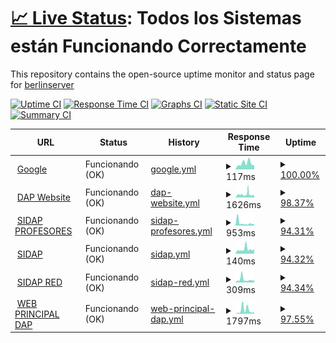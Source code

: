 # [📈 Live Status](https://berlinserver.github.io/): <!--live status--> **Todos los Sistemas están Funcionando Correctamente**

This repository contains the open-source uptime monitor and status page for [berlinserver](https://berlinserver.github.io/)

[![Uptime CI](https://github.com/berlinserver/estatus/workflows/Uptime%20CI/badge.svg)](https://github.com/berlinserver/estatus/actions?query=workflow%3A%22Uptime+CI%22)
[![Response Time CI](https://github.com/berlinserver/estatus/workflows/Response%20Time%20CI/badge.svg)](https://github.com/berlinserver/estatus/actions?query=workflow%3A%22Response+Time+CI%22)
[![Graphs CI](https://github.com/berlinserver/estatus/workflows/Graphs%20CI/badge.svg)](https://github.com/berlinserver/estatus/actions?query=workflow%3A%22Graphs+CI%22)
[![Static Site CI](https://github.com/berlinserver/estatus/workflows/Static%20Site%20CI/badge.svg)](https://github.com/berlinserver/estatus/actions?query=workflow%3A%22Static+Site+CI%22)
[![Summary CI](https://github.com/berlinserver/estatus/workflows/Summary%20CI/badge.svg)](https://github.com/berlinserver/estatus/actions?query=workflow%3A%22Summary+CI%22)

<!--start: status pages-->
<!-- This summary is generated by Upptime (https://github.com/upptime/upptime) -->
<!-- Do not edit this manually, your changes will be overwritten -->
<!-- prettier-ignore -->
| URL | Status | History | Response Time | Uptime |
| --- | ------ | ------- | ------------- | ------ |
| <img alt="" src="https://icons.duckduckgo.com/ip3/www.google.com.ico" height="13"> [Google](https://www.google.com) | Funcionando (OK) | [google.yml](https://github.com/berlinserver/estatus/commits/HEAD/history/google.yml) | <details><summary><img alt="Response time graph" src="./graphs/google/response-time-week.png" height="20"> 117ms</summary><br><a href="https://berlinserver.github.io/estatus/history/google"><img alt="Response time 121" src="https://img.shields.io/endpoint?url=https%3A%2F%2Fraw.githubusercontent.com%2Fberlinserver%2Festatus%2FHEAD%2Fapi%2Fgoogle%2Fresponse-time.json"></a><br><a href="https://berlinserver.github.io/estatus/history/google"><img alt="24-hour response time 81" src="https://img.shields.io/endpoint?url=https%3A%2F%2Fraw.githubusercontent.com%2Fberlinserver%2Festatus%2FHEAD%2Fapi%2Fgoogle%2Fresponse-time-day.json"></a><br><a href="https://berlinserver.github.io/estatus/history/google"><img alt="7-day response time 117" src="https://img.shields.io/endpoint?url=https%3A%2F%2Fraw.githubusercontent.com%2Fberlinserver%2Festatus%2FHEAD%2Fapi%2Fgoogle%2Fresponse-time-week.json"></a><br><a href="https://berlinserver.github.io/estatus/history/google"><img alt="30-day response time 91" src="https://img.shields.io/endpoint?url=https%3A%2F%2Fraw.githubusercontent.com%2Fberlinserver%2Festatus%2FHEAD%2Fapi%2Fgoogle%2Fresponse-time-month.json"></a><br><a href="https://berlinserver.github.io/estatus/history/google"><img alt="1-year response time 121" src="https://img.shields.io/endpoint?url=https%3A%2F%2Fraw.githubusercontent.com%2Fberlinserver%2Festatus%2FHEAD%2Fapi%2Fgoogle%2Fresponse-time-year.json"></a></details> | <details><summary><a href="https://berlinserver.github.io/estatus/history/google">100.00%</a></summary><a href="https://berlinserver.github.io/estatus/history/google"><img alt="All-time uptime 100.00%" src="https://img.shields.io/endpoint?url=https%3A%2F%2Fraw.githubusercontent.com%2Fberlinserver%2Festatus%2FHEAD%2Fapi%2Fgoogle%2Fuptime.json"></a><br><a href="https://berlinserver.github.io/estatus/history/google"><img alt="24-hour uptime 100.00%" src="https://img.shields.io/endpoint?url=https%3A%2F%2Fraw.githubusercontent.com%2Fberlinserver%2Festatus%2FHEAD%2Fapi%2Fgoogle%2Fuptime-day.json"></a><br><a href="https://berlinserver.github.io/estatus/history/google"><img alt="7-day uptime 100.00%" src="https://img.shields.io/endpoint?url=https%3A%2F%2Fraw.githubusercontent.com%2Fberlinserver%2Festatus%2FHEAD%2Fapi%2Fgoogle%2Fuptime-week.json"></a><br><a href="https://berlinserver.github.io/estatus/history/google"><img alt="30-day uptime 100.00%" src="https://img.shields.io/endpoint?url=https%3A%2F%2Fraw.githubusercontent.com%2Fberlinserver%2Festatus%2FHEAD%2Fapi%2Fgoogle%2Fuptime-month.json"></a><br><a href="https://berlinserver.github.io/estatus/history/google"><img alt="1-year uptime 99.99%" src="https://img.shields.io/endpoint?url=https%3A%2F%2Fraw.githubusercontent.com%2Fberlinserver%2Festatus%2FHEAD%2Fapi%2Fgoogle%2Fuptime-year.json"></a></details>
| <img alt="" src="https://icons.duckduckgo.com/ip3/web.ula.ve.ico" height="13"> [DAP Website](http://web.ula.ve/dap/) | Funcionando (OK) | [dap-website.yml](https://github.com/berlinserver/estatus/commits/HEAD/history/dap-website.yml) | <details><summary><img alt="Response time graph" src="./graphs/dap-website/response-time-week.png" height="20"> 1626ms</summary><br><a href="https://berlinserver.github.io/estatus/history/dap-website"><img alt="Response time 2012" src="https://img.shields.io/endpoint?url=https%3A%2F%2Fraw.githubusercontent.com%2Fberlinserver%2Festatus%2FHEAD%2Fapi%2Fdap-website%2Fresponse-time.json"></a><br><a href="https://berlinserver.github.io/estatus/history/dap-website"><img alt="24-hour response time 1932" src="https://img.shields.io/endpoint?url=https%3A%2F%2Fraw.githubusercontent.com%2Fberlinserver%2Festatus%2FHEAD%2Fapi%2Fdap-website%2Fresponse-time-day.json"></a><br><a href="https://berlinserver.github.io/estatus/history/dap-website"><img alt="7-day response time 1626" src="https://img.shields.io/endpoint?url=https%3A%2F%2Fraw.githubusercontent.com%2Fberlinserver%2Festatus%2FHEAD%2Fapi%2Fdap-website%2Fresponse-time-week.json"></a><br><a href="https://berlinserver.github.io/estatus/history/dap-website"><img alt="30-day response time 1805" src="https://img.shields.io/endpoint?url=https%3A%2F%2Fraw.githubusercontent.com%2Fberlinserver%2Festatus%2FHEAD%2Fapi%2Fdap-website%2Fresponse-time-month.json"></a><br><a href="https://berlinserver.github.io/estatus/history/dap-website"><img alt="1-year response time 2012" src="https://img.shields.io/endpoint?url=https%3A%2F%2Fraw.githubusercontent.com%2Fberlinserver%2Festatus%2FHEAD%2Fapi%2Fdap-website%2Fresponse-time-year.json"></a></details> | <details><summary><a href="https://berlinserver.github.io/estatus/history/dap-website">98.37%</a></summary><a href="https://berlinserver.github.io/estatus/history/dap-website"><img alt="All-time uptime 96.61%" src="https://img.shields.io/endpoint?url=https%3A%2F%2Fraw.githubusercontent.com%2Fberlinserver%2Festatus%2FHEAD%2Fapi%2Fdap-website%2Fuptime.json"></a><br><a href="https://berlinserver.github.io/estatus/history/dap-website"><img alt="24-hour uptime 98.29%" src="https://img.shields.io/endpoint?url=https%3A%2F%2Fraw.githubusercontent.com%2Fberlinserver%2Festatus%2FHEAD%2Fapi%2Fdap-website%2Fuptime-day.json"></a><br><a href="https://berlinserver.github.io/estatus/history/dap-website"><img alt="7-day uptime 98.37%" src="https://img.shields.io/endpoint?url=https%3A%2F%2Fraw.githubusercontent.com%2Fberlinserver%2Festatus%2FHEAD%2Fapi%2Fdap-website%2Fuptime-week.json"></a><br><a href="https://berlinserver.github.io/estatus/history/dap-website"><img alt="30-day uptime 97.91%" src="https://img.shields.io/endpoint?url=https%3A%2F%2Fraw.githubusercontent.com%2Fberlinserver%2Festatus%2FHEAD%2Fapi%2Fdap-website%2Fuptime-month.json"></a><br><a href="https://berlinserver.github.io/estatus/history/dap-website"><img alt="1-year uptime 96.61%" src="https://img.shields.io/endpoint?url=https%3A%2F%2Fraw.githubusercontent.com%2Fberlinserver%2Festatus%2FHEAD%2Fapi%2Fdap-website%2Fuptime-year.json"></a></details>
| <img alt="" src="https://icons.duckduckgo.com/ip3/uladap.adm.ula.ve.ico" height="13"> [SIDAP PROFESORES](http://uladap.adm.ula.ve/sidap/pdi) | Funcionando (OK) | [sidap-profesores.yml](https://github.com/berlinserver/estatus/commits/HEAD/history/sidap-profesores.yml) | <details><summary><img alt="Response time graph" src="./graphs/sidap-profesores/response-time-week.png" height="20"> 953ms</summary><br><a href="https://berlinserver.github.io/estatus/history/sidap-profesores"><img alt="Response time 1319" src="https://img.shields.io/endpoint?url=https%3A%2F%2Fraw.githubusercontent.com%2Fberlinserver%2Festatus%2FHEAD%2Fapi%2Fsidap-profesores%2Fresponse-time.json"></a><br><a href="https://berlinserver.github.io/estatus/history/sidap-profesores"><img alt="24-hour response time 497" src="https://img.shields.io/endpoint?url=https%3A%2F%2Fraw.githubusercontent.com%2Fberlinserver%2Festatus%2FHEAD%2Fapi%2Fsidap-profesores%2Fresponse-time-day.json"></a><br><a href="https://berlinserver.github.io/estatus/history/sidap-profesores"><img alt="7-day response time 953" src="https://img.shields.io/endpoint?url=https%3A%2F%2Fraw.githubusercontent.com%2Fberlinserver%2Festatus%2FHEAD%2Fapi%2Fsidap-profesores%2Fresponse-time-week.json"></a><br><a href="https://berlinserver.github.io/estatus/history/sidap-profesores"><img alt="30-day response time 1394" src="https://img.shields.io/endpoint?url=https%3A%2F%2Fraw.githubusercontent.com%2Fberlinserver%2Festatus%2FHEAD%2Fapi%2Fsidap-profesores%2Fresponse-time-month.json"></a><br><a href="https://berlinserver.github.io/estatus/history/sidap-profesores"><img alt="1-year response time 1319" src="https://img.shields.io/endpoint?url=https%3A%2F%2Fraw.githubusercontent.com%2Fberlinserver%2Festatus%2FHEAD%2Fapi%2Fsidap-profesores%2Fresponse-time-year.json"></a></details> | <details><summary><a href="https://berlinserver.github.io/estatus/history/sidap-profesores">94.31%</a></summary><a href="https://berlinserver.github.io/estatus/history/sidap-profesores"><img alt="All-time uptime 94.43%" src="https://img.shields.io/endpoint?url=https%3A%2F%2Fraw.githubusercontent.com%2Fberlinserver%2Festatus%2FHEAD%2Fapi%2Fsidap-profesores%2Fuptime.json"></a><br><a href="https://berlinserver.github.io/estatus/history/sidap-profesores"><img alt="24-hour uptime 96.66%" src="https://img.shields.io/endpoint?url=https%3A%2F%2Fraw.githubusercontent.com%2Fberlinserver%2Festatus%2FHEAD%2Fapi%2Fsidap-profesores%2Fuptime-day.json"></a><br><a href="https://berlinserver.github.io/estatus/history/sidap-profesores"><img alt="7-day uptime 94.31%" src="https://img.shields.io/endpoint?url=https%3A%2F%2Fraw.githubusercontent.com%2Fberlinserver%2Festatus%2FHEAD%2Fapi%2Fsidap-profesores%2Fuptime-week.json"></a><br><a href="https://berlinserver.github.io/estatus/history/sidap-profesores"><img alt="30-day uptime 97.21%" src="https://img.shields.io/endpoint?url=https%3A%2F%2Fraw.githubusercontent.com%2Fberlinserver%2Festatus%2FHEAD%2Fapi%2Fsidap-profesores%2Fuptime-month.json"></a><br><a href="https://berlinserver.github.io/estatus/history/sidap-profesores"><img alt="1-year uptime 94.43%" src="https://img.shields.io/endpoint?url=https%3A%2F%2Fraw.githubusercontent.com%2Fberlinserver%2Festatus%2FHEAD%2Fapi%2Fsidap-profesores%2Fuptime-year.json"></a></details>
| <img alt="" src="https://icons.duckduckgo.com/ip3/uladap.adm.ula.ve.ico" height="13"> [SIDAP](http://uladap.adm.ula.ve/sidap/) | Funcionando (OK) | [sidap.yml](https://github.com/berlinserver/estatus/commits/HEAD/history/sidap.yml) | <details><summary><img alt="Response time graph" src="./graphs/sidap/response-time-week.png" height="20"> 140ms</summary><br><a href="https://berlinserver.github.io/estatus/history/sidap"><img alt="Response time 169" src="https://img.shields.io/endpoint?url=https%3A%2F%2Fraw.githubusercontent.com%2Fberlinserver%2Festatus%2FHEAD%2Fapi%2Fsidap%2Fresponse-time.json"></a><br><a href="https://berlinserver.github.io/estatus/history/sidap"><img alt="24-hour response time 139" src="https://img.shields.io/endpoint?url=https%3A%2F%2Fraw.githubusercontent.com%2Fberlinserver%2Festatus%2FHEAD%2Fapi%2Fsidap%2Fresponse-time-day.json"></a><br><a href="https://berlinserver.github.io/estatus/history/sidap"><img alt="7-day response time 140" src="https://img.shields.io/endpoint?url=https%3A%2F%2Fraw.githubusercontent.com%2Fberlinserver%2Festatus%2FHEAD%2Fapi%2Fsidap%2Fresponse-time-week.json"></a><br><a href="https://berlinserver.github.io/estatus/history/sidap"><img alt="30-day response time 113" src="https://img.shields.io/endpoint?url=https%3A%2F%2Fraw.githubusercontent.com%2Fberlinserver%2Festatus%2FHEAD%2Fapi%2Fsidap%2Fresponse-time-month.json"></a><br><a href="https://berlinserver.github.io/estatus/history/sidap"><img alt="1-year response time 169" src="https://img.shields.io/endpoint?url=https%3A%2F%2Fraw.githubusercontent.com%2Fberlinserver%2Festatus%2FHEAD%2Fapi%2Fsidap%2Fresponse-time-year.json"></a></details> | <details><summary><a href="https://berlinserver.github.io/estatus/history/sidap">94.32%</a></summary><a href="https://berlinserver.github.io/estatus/history/sidap"><img alt="All-time uptime 94.46%" src="https://img.shields.io/endpoint?url=https%3A%2F%2Fraw.githubusercontent.com%2Fberlinserver%2Festatus%2FHEAD%2Fapi%2Fsidap%2Fuptime.json"></a><br><a href="https://berlinserver.github.io/estatus/history/sidap"><img alt="24-hour uptime 96.69%" src="https://img.shields.io/endpoint?url=https%3A%2F%2Fraw.githubusercontent.com%2Fberlinserver%2Festatus%2FHEAD%2Fapi%2Fsidap%2Fuptime-day.json"></a><br><a href="https://berlinserver.github.io/estatus/history/sidap"><img alt="7-day uptime 94.32%" src="https://img.shields.io/endpoint?url=https%3A%2F%2Fraw.githubusercontent.com%2Fberlinserver%2Festatus%2FHEAD%2Fapi%2Fsidap%2Fuptime-week.json"></a><br><a href="https://berlinserver.github.io/estatus/history/sidap"><img alt="30-day uptime 97.22%" src="https://img.shields.io/endpoint?url=https%3A%2F%2Fraw.githubusercontent.com%2Fberlinserver%2Festatus%2FHEAD%2Fapi%2Fsidap%2Fuptime-month.json"></a><br><a href="https://berlinserver.github.io/estatus/history/sidap"><img alt="1-year uptime 94.46%" src="https://img.shields.io/endpoint?url=https%3A%2F%2Fraw.githubusercontent.com%2Fberlinserver%2Festatus%2FHEAD%2Fapi%2Fsidap%2Fuptime-year.json"></a></details>
| <img alt="" src="https://icons.duckduckgo.com/ip3/190.168.72.22.ico" height="13"> [SIDAP RED](http://190.168.72.22/sidap/) | Funcionando (OK) | [sidap-red.yml](https://github.com/berlinserver/estatus/commits/HEAD/history/sidap-red.yml) | <details><summary><img alt="Response time graph" src="./graphs/sidap-red/response-time-week.png" height="20"> 309ms</summary><br><a href="https://berlinserver.github.io/estatus/history/sidap-red"><img alt="Response time 323" src="https://img.shields.io/endpoint?url=https%3A%2F%2Fraw.githubusercontent.com%2Fberlinserver%2Festatus%2FHEAD%2Fapi%2Fsidap-red%2Fresponse-time.json"></a><br><a href="https://berlinserver.github.io/estatus/history/sidap-red"><img alt="24-hour response time 220" src="https://img.shields.io/endpoint?url=https%3A%2F%2Fraw.githubusercontent.com%2Fberlinserver%2Festatus%2FHEAD%2Fapi%2Fsidap-red%2Fresponse-time-day.json"></a><br><a href="https://berlinserver.github.io/estatus/history/sidap-red"><img alt="7-day response time 309" src="https://img.shields.io/endpoint?url=https%3A%2F%2Fraw.githubusercontent.com%2Fberlinserver%2Festatus%2FHEAD%2Fapi%2Fsidap-red%2Fresponse-time-week.json"></a><br><a href="https://berlinserver.github.io/estatus/history/sidap-red"><img alt="30-day response time 227" src="https://img.shields.io/endpoint?url=https%3A%2F%2Fraw.githubusercontent.com%2Fberlinserver%2Festatus%2FHEAD%2Fapi%2Fsidap-red%2Fresponse-time-month.json"></a><br><a href="https://berlinserver.github.io/estatus/history/sidap-red"><img alt="1-year response time 323" src="https://img.shields.io/endpoint?url=https%3A%2F%2Fraw.githubusercontent.com%2Fberlinserver%2Festatus%2FHEAD%2Fapi%2Fsidap-red%2Fresponse-time-year.json"></a></details> | <details><summary><a href="https://berlinserver.github.io/estatus/history/sidap-red">94.34%</a></summary><a href="https://berlinserver.github.io/estatus/history/sidap-red"><img alt="All-time uptime 94.51%" src="https://img.shields.io/endpoint?url=https%3A%2F%2Fraw.githubusercontent.com%2Fberlinserver%2Festatus%2FHEAD%2Fapi%2Fsidap-red%2Fuptime.json"></a><br><a href="https://berlinserver.github.io/estatus/history/sidap-red"><img alt="24-hour uptime 96.73%" src="https://img.shields.io/endpoint?url=https%3A%2F%2Fraw.githubusercontent.com%2Fberlinserver%2Festatus%2FHEAD%2Fapi%2Fsidap-red%2Fuptime-day.json"></a><br><a href="https://berlinserver.github.io/estatus/history/sidap-red"><img alt="7-day uptime 94.34%" src="https://img.shields.io/endpoint?url=https%3A%2F%2Fraw.githubusercontent.com%2Fberlinserver%2Festatus%2FHEAD%2Fapi%2Fsidap-red%2Fuptime-week.json"></a><br><a href="https://berlinserver.github.io/estatus/history/sidap-red"><img alt="30-day uptime 97.23%" src="https://img.shields.io/endpoint?url=https%3A%2F%2Fraw.githubusercontent.com%2Fberlinserver%2Festatus%2FHEAD%2Fapi%2Fsidap-red%2Fuptime-month.json"></a><br><a href="https://berlinserver.github.io/estatus/history/sidap-red"><img alt="1-year uptime 94.51%" src="https://img.shields.io/endpoint?url=https%3A%2F%2Fraw.githubusercontent.com%2Fberlinserver%2Festatus%2FHEAD%2Fapi%2Fsidap-red%2Fuptime-year.json"></a></details>
| <img alt="" src="https://icons.duckduckgo.com/ip3/dap.ula.ve.ico" height="13"> [WEB PRINCIPAL DAP](https://dap.ula.ve) | Funcionando (OK) | [web-principal-dap.yml](https://github.com/berlinserver/estatus/commits/HEAD/history/web-principal-dap.yml) | <details><summary><img alt="Response time graph" src="./graphs/web-principal-dap/response-time-week.png" height="20"> 1797ms</summary><br><a href="https://berlinserver.github.io/estatus/history/web-principal-dap"><img alt="Response time 1485" src="https://img.shields.io/endpoint?url=https%3A%2F%2Fraw.githubusercontent.com%2Fberlinserver%2Festatus%2FHEAD%2Fapi%2Fweb-principal-dap%2Fresponse-time.json"></a><br><a href="https://berlinserver.github.io/estatus/history/web-principal-dap"><img alt="24-hour response time 603" src="https://img.shields.io/endpoint?url=https%3A%2F%2Fraw.githubusercontent.com%2Fberlinserver%2Festatus%2FHEAD%2Fapi%2Fweb-principal-dap%2Fresponse-time-day.json"></a><br><a href="https://berlinserver.github.io/estatus/history/web-principal-dap"><img alt="7-day response time 1797" src="https://img.shields.io/endpoint?url=https%3A%2F%2Fraw.githubusercontent.com%2Fberlinserver%2Festatus%2FHEAD%2Fapi%2Fweb-principal-dap%2Fresponse-time-week.json"></a><br><a href="https://berlinserver.github.io/estatus/history/web-principal-dap"><img alt="30-day response time 1485" src="https://img.shields.io/endpoint?url=https%3A%2F%2Fraw.githubusercontent.com%2Fberlinserver%2Festatus%2FHEAD%2Fapi%2Fweb-principal-dap%2Fresponse-time-month.json"></a><br><a href="https://berlinserver.github.io/estatus/history/web-principal-dap"><img alt="1-year response time 1485" src="https://img.shields.io/endpoint?url=https%3A%2F%2Fraw.githubusercontent.com%2Fberlinserver%2Festatus%2FHEAD%2Fapi%2Fweb-principal-dap%2Fresponse-time-year.json"></a></details> | <details><summary><a href="https://berlinserver.github.io/estatus/history/web-principal-dap">97.55%</a></summary><a href="https://berlinserver.github.io/estatus/history/web-principal-dap"><img alt="All-time uptime 96.25%" src="https://img.shields.io/endpoint?url=https%3A%2F%2Fraw.githubusercontent.com%2Fberlinserver%2Festatus%2FHEAD%2Fapi%2Fweb-principal-dap%2Fuptime.json"></a><br><a href="https://berlinserver.github.io/estatus/history/web-principal-dap"><img alt="24-hour uptime 96.76%" src="https://img.shields.io/endpoint?url=https%3A%2F%2Fraw.githubusercontent.com%2Fberlinserver%2Festatus%2FHEAD%2Fapi%2Fweb-principal-dap%2Fuptime-day.json"></a><br><a href="https://berlinserver.github.io/estatus/history/web-principal-dap"><img alt="7-day uptime 97.55%" src="https://img.shields.io/endpoint?url=https%3A%2F%2Fraw.githubusercontent.com%2Fberlinserver%2Festatus%2FHEAD%2Fapi%2Fweb-principal-dap%2Fuptime-week.json"></a><br><a href="https://berlinserver.github.io/estatus/history/web-principal-dap"><img alt="30-day uptime 96.25%" src="https://img.shields.io/endpoint?url=https%3A%2F%2Fraw.githubusercontent.com%2Fberlinserver%2Festatus%2FHEAD%2Fapi%2Fweb-principal-dap%2Fuptime-month.json"></a><br><a href="https://berlinserver.github.io/estatus/history/web-principal-dap"><img alt="1-year uptime 96.25%" src="https://img.shields.io/endpoint?url=https%3A%2F%2Fraw.githubusercontent.com%2Fberlinserver%2Festatus%2FHEAD%2Fapi%2Fweb-principal-dap%2Fuptime-year.json"></a></details>

<!--end: status pages-->
